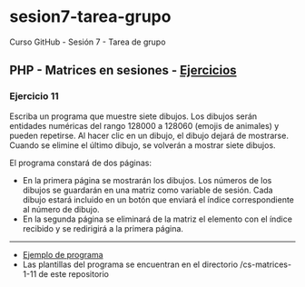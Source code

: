 # sesion7-tarea-grupo
Curso GitHub - Sesión 7 - Tarea de grupo

## PHP - Matrices en sesiones - [Ejercicios](http://www.mclibre.org/consultar/php/ejercicios/sesiones/matrices-1/index.html#)

### Ejercicio 11

Escriba un programa que muestre siete dibujos. Los dibujos serán entidades numéricas del rango 128000 a 128060 (emojis de animales) y pueden repetirse. Al hacer clic en un dibujo, el dibujo dejará de mostrarse. Cuando se elimine el último dibujo, se volverán a mostrar siete dibujos.

El programa constará de dos páginas:

* En la primera página se mostrarán los dibujos. Los números de los dibujos se guardarán en una matriz como variable de sesión. Cada dibujo estará incluido en un botón que enviará el índice correspondiente al número de dibujo.
* En la segunda página se eliminará de la matriz el elemento con el índice recibido y se redirigirá a la primera página.

- - - 

* [Ejemplo de programa](
http://www.mclibre.org/consultar/php/ejercicios/sesiones/matrices-1/matrices-1-11-1.php) 
* Las plantillas del programa se encuentran en el directorio /cs-matrices-1-11 de este repositorio
